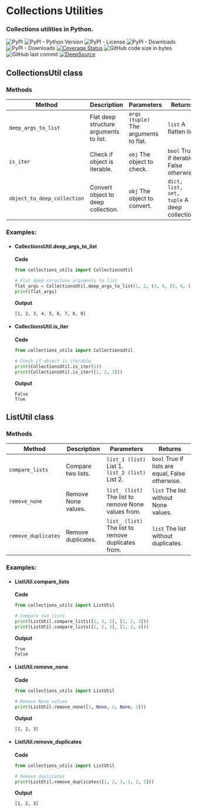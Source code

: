 # Collections Utilities

### Collections utilities in Python.

![PyPI](https://img.shields.io/pypi/v/nrt-collections-utils?color=blueviolet&style=plastic)
![PyPI - Python Version](https://img.shields.io/pypi/pyversions/nrt-collections-utils?color=greens&style=plastic)
![PyPI - License](https://img.shields.io/pypi/l/nrt-collections-utils?color=blue&style=plastic)
![PyPI - Downloads](https://img.shields.io/pypi/dd/nrt-collections-utils?style=plastic)
![PyPI - Downloads](https://img.shields.io/pypi/dm/nrt-collections-utils?color=yellow&style=plastic)
[![Coverage Status](https://coveralls.io/repos/github/etuzon/python-nrt-collections-utils/badge.svg)](https://coveralls.io/github/etuzon/pytohn-nrt-collections-utils)
![GitHub code size in bytes](https://img.shields.io/github/languages/code-size/etuzon/python-nrt-collections-utils?style=plastic)
![GitHub last commit](https://img.shields.io/github/last-commit/etuzon/python-nrt-collections-utils?style=plastic)
[![DeepSource](https://app.deepsource.com/gh/etuzon/python-nrt-collections-utils.svg/?label=active+issues&show_trend=false&token=6DkafEgUmnMb_ExVLT-07eDM)](https://app.deepsource.com/gh/etuzon/python-nrt-collections-utils/)

## CollectionsUtil class

### Methods

| **Method**                  | **Description**                        | **Parameters**                        | **Returns**                                 |
|-----------------------------|----------------------------------------|---------------------------------------|---------------------------------------------|
| `deep_args_to_list`         | Flat deep structure arguments to list. | `args (tuple)` The arguments to flat. | `list` A flatten list.                      |
| `is_iter`                   | Check if object is iterable.           | `obj` The object to check.            | `bool` True if iterable, False otherwise.   |
| `object_to_deep_collection` | Convert object to deep collection.     | `obj` The object to convert.          | `dict, list, set, tuple` A deep collection. |
### Examples:

- #### CollectionsUtil.deep_args_to_list

    **Code**
    ```python
    from collections_utils import CollectionsUtil

    # Flat deep structure arguments to list
    flat_args = CollectionsUtil.deep_args_to_list(1, 2, (3, 4, (5, 6, (7, 8, 9))))
    print(flat_args)
    ```
    **Output**
    ```
    [1, 2, 3, 4, 5, 6, 7, 8, 9]
    ```
- #### CollectionsUtil.is_iter

  **Code**
    ```python
    from collections_utils import CollectionsUtil

    # Check if object is iterable
    print(CollectionsUtil.is_iter(1))
    print(CollectionsUtil.is_iter([1, 2, 3]))
    ```
    **Output**
    ```
    False
    True
    ```

## ListUtil class

### Methods

| **Method**          | **Description**     | **Parameters**                                      | **Returns**                                      |
|---------------------|---------------------|-----------------------------------------------------|--------------------------------------------------|
| `compare_lists`     | Compare two lists.  | `list_1 (list)` List 1.<br>`list_2 (list)` List 2.  | `bool` True if lists are equal, False otherwise. |
| `remove_none`       | Remove None values. | `list_ (list)` The list to remove None values from. | `list` The list without None values.             |
| `remove_duplicates` | Remove duplicates.  | `list_ (list)` The list to remove duplicates from.  | `list` The list without duplicates.              |

### Examples:

- #### ListUtil.compare_lists

    **Code**
    ```python
    from collections_utils import ListUtil

    # Compare two lists
    print(ListUtil.compare_lists([1, 3, 2], [1, 2, 3]))
    print(ListUtil.compare_lists([1, 2, 3], [1, 2, 4]))
    ```
    **Output**
    ```
    True
    False
    ```
  
- #### ListUtil.remove_none

    **Code**
    ```python
    from collections_utils import ListUtil

    # Remove None values
    print(ListUtil.remove_none([1, None, 2, None, 3]))
    ```
    **Output**
    ```
    [1, 2, 3]
    ```
  
- #### ListUtil.remove_duplicates

    **Code**
    ```python
    from collections_utils import ListUtil

    # Remove duplicates
    print(ListUtil.remove_duplicates([1, 2, 3, 1, 2, 3]))
    ```
    **Output**
    ```
    [1, 2, 3]
    ```
